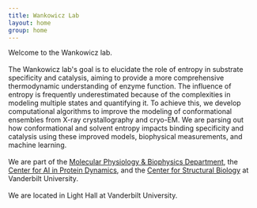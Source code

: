 ```yaml
---
title: Wankowicz Lab
layout: home
group: home
---
```


<div class="content">

  <div class="row">
  <div class="row">

  Welcome to the Wankowicz lab. 
  <br>
  <br>
The Wankowicz lab's goal is to elucidate the role of entropy in substrate specificity and catalysis, aiming to provide a more comprehensive thermodynamic understanding of enzyme function. The influence of entropy is frequently underestimated because of the complexities in modeling multiple states and quantifying it. To achieve this, we develop computational algorithms to improve the modeling of conformational ensembles from X-ray crystallography and cryo-EM. We are parsing out how conformational and solvent entropy impacts binding specificity and catalysis using these improved models, biophysical measurements, and machine learning. 
  <br>
  <br>
  We are part of the [Molecular Physiology & Biophysics Department](https://medschool.vanderbilt.edu/mpb/), the [Center for AI in Protein Dynamics](https://www.ai-proteindynamics.org/), and the [Center for Structural Biology](https://www.vanderbilt.edu/csb/) at Vanderbilt University.
  <br>
  <br>
  We are located in Light Hall at Vanderbilt University.
</div>
